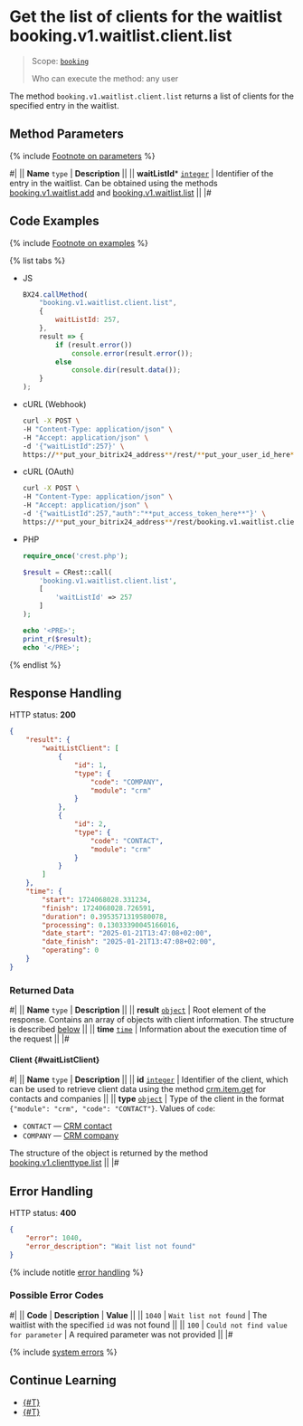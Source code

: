 # Get the list of clients for the waitlist booking.v1.waitlist.client.list

> Scope: [`booking`](../../../scopes/permissions.md)
>
> Who can execute the method: any user

The method `booking.v1.waitlist.client.list` returns a list of clients for the specified entry in the waitlist.

## Method Parameters

{% include [Footnote on parameters](../../../../_includes/required.md) %}

#|
|| **Name**
`type` | **Description** ||
|| **waitListId***
[`integer`](../../../data-types.md) | Identifier of the entry in the waitlist. 
Can be obtained using the methods [booking.v1.waitlist.add](../booking-v1-waitlist-add.md) and [booking.v1.waitlist.list](../booking-v1-waitlist-list.md) ||
|#

## Code Examples

{% include [Footnote on examples](../../../../_includes/examples.md) %}

{% list tabs %}

- JS

    ```js
    BX24.callMethod(
        "booking.v1.waitlist.client.list",
        {
            waitListId: 257,
        },
        result => {
            if (result.error())
                console.error(result.error());
            else
                console.dir(result.data());
        }
    );
    ```

- cURL (Webhook)

    ```bash
    curl -X POST \
    -H "Content-Type: application/json" \
    -H "Accept: application/json" \
    -d '{"waitListId":257}' \
    https://**put_your_bitrix24_address**/rest/**put_your_user_id_here**/**put_your_webhook_here**/booking.v1.waitlist.client.list
    ```

- cURL (OAuth)

    ```bash
    curl -X POST \
    -H "Content-Type: application/json" \
    -H "Accept: application/json" \
    -d '{"waitListId":257,"auth":"**put_access_token_here**"}' \
    https://**put_your_bitrix24_address**/rest/booking.v1.waitlist.client.list
    ```

- PHP

    ```php
    require_once('crest.php');

    $result = CRest::call(
        'booking.v1.waitlist.client.list',
        [
            'waitListId' => 257
        ]
    );

    echo '<PRE>';
    print_r($result);
    echo '</PRE>';
    ```

{% endlist %}

## Response Handling

HTTP status: **200**

```json
{
    "result": {
        "waitListClient": [
            {
                "id": 1,
                "type": {
                    "code": "COMPANY",
                    "module": "crm"
                }
            },
            {
                "id": 2,
                "type": {
                    "code": "CONTACT",
                    "module": "crm"
                }
            }
        ]
    },
    "time": {
        "start": 1724068028.331234,
        "finish": 1724068028.726591,
        "duration": 0.3953571319580078,
        "processing": 0.13033390045166016,
        "date_start": "2025-01-21T13:47:08+02:00",
        "date_finish": "2025-01-21T13:47:08+02:00",
        "operating": 0
    }
}
```

### Returned Data

#|
|| **Name**
`type` | **Description** ||
|| **result**
[`object`](../../../data-types.md) | Root element of the response. Contains an array of objects with client information. The structure is described [below](#waitListClient) ||
|| **time**
[`time`](../../../data-types.md#time) | Information about the execution time of the request ||
|#

#### Client {#waitListClient}

#|
|| **Name**
`type` | **Description** ||
|| **id**
[`integer`](../../../data-types.md) | Identifier of the client, which can be used to retrieve client data using the method [crm.item.get](../../../crm/universal/crm-item-get.md) for contacts and companies ||
|| **type**
[`object`](../../../data-types.md) | Type of the client in the format `{"module": "crm", "code": "CONTACT"}`.
Values of `code`: 
- `CONTACT` — [CRM contact](../../../crm/contacts/index.md)
- `COMPANY` — [CRM company](../../../crm/companies/index.md)

The structure of the object is returned by the method [booking.v1.clienttype.list](../../booking-v1-clienttype-list.md) ||
|#

## Error Handling

HTTP status: **400**

```json
{
    "error": 1040,
    "error_description": "Wait list not found"
}
```

{% include notitle [error handling](../../../../_includes/error-info.md) %}

### Possible Error Codes

#|
|| **Code** | **Description** | **Value** ||
|| `1040` | `Wait list not found` | The waitlist with the specified `id` was not found ||
|| `100` | `Could not find value for parameter` | A required parameter was not provided ||
|#

{% include [system errors](../../../../_includes/system-errors.md) %}

## Continue Learning

- [{#T}](./booking-v1-waitlist-client-unset.md)
- [{#T}](./booking-v1-waitlist-client-set.md)